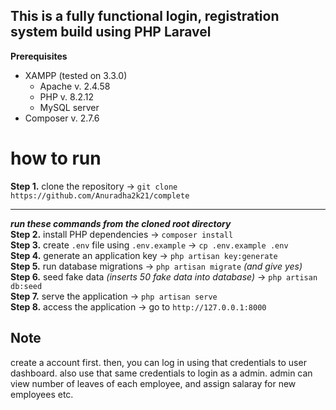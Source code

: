 ## This is a fully functional login, registration system build using PHP Laravel

**Prerequisites**

-   XAMPP (tested on 3.3.0)
    -   Apache v. 2.4.58
    -   PHP v. 8.2.12
    -   MySQL server
-   Composer v. 2.7.6

# how to run

**Step 1.** clone the repository → `git clone https://github.com/Anuradha2k21/complete`

---

**_run these commands from the cloned root directory_**  
**Step 2.** install PHP dependencies → `composer install`  
**Step 3.** create `.env` file using `.env.example` → `cp .env.example .env`  
**Step 4.** generate an application key → `php artisan key:generate`  
**Step 5.** run database migrations → `php artisan migrate` _(and give *yes*)_  
**Step 6.** seed fake data _(inserts 50 fake data into database)_ → `php artisan db:seed`  
**Step 7.** serve the application → `php artisan serve`  
**Step 8.** access the application → go to `http://127.0.0.1:8000`

## Note

create a account first. then, you can log in using that credentials to user dashboard. also use that same credentials to login as a admin. admin can view number of leaves of each employee, and assign salaray for new employees etc.
